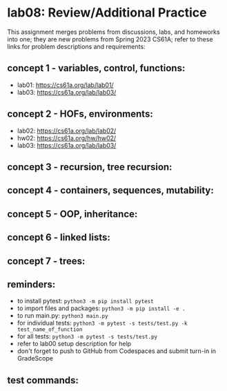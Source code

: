 # lab08: Review/Additional Practice
  
This assignment merges problems from discussions, labs, and homeworks into one; they are new problems from Spring 2023 CS61A; refer to these links for problem descriptions and requirements:
  
## concept 1 - variables, control, functions:  
  
- lab01: https://cs61a.org/lab/lab01/
- lab03: https://cs61a.org/lab/lab03/

## concept 2 - HOFs, environments:

- lab02: https://cs61a.org/lab/lab02/
- hw02: https://cs61a.org/hw/hw02/
- lab03: https://cs61a.org/lab/lab03/

## concept 3 - recursion, tree recursion:

## concept 4 - containers, sequences, mutability:

## concept 5 - OOP, inheritance:

## concept 6 - linked lists:

## concept 7 - trees: 


## reminders: 
  
- to install pytest: ```python3 -m pip install pytest```
- to import files and packages: ```python3 -m pip install -e .```
- to run main.py: ```python3 main.py```
- for individual tests: ```python3 -m pytest -s tests/test.py -k test_name_of_function```
- for all tests: ```python3 -m pytest -s tests/test.py```
- refer to lab00 setup description for help
- don't forget to push to GitHub from Codespaces and submit turn-in in GradeScope

## test commands: